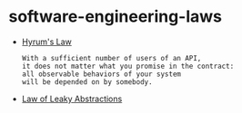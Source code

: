 # software-engineering-laws


- [Hyrum's Law](https://www.hyrumslaw.com/)
  ```
  With a sufficient number of users of an API,
  it does not matter what you promise in the contract:
  all observable behaviors of your system
  will be depended on by somebody.
  ```
- [Law of Leaky Abstractions](https://www.joelonsoftware.com/2002/11/11/the-law-of-leaky-abstractions/)
